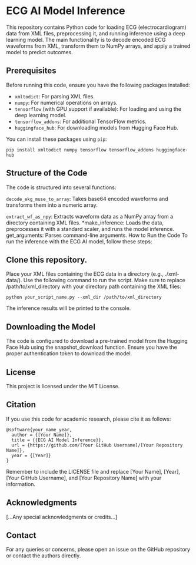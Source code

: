 # ECG AI Model Inference

This repository contains Python code for loading ECG (electrocardiogram) data from XML files, preprocessing it, and running inference using a deep learning model. The main functionality is to decode encoded ECG waveforms from XML, transform them to NumPy arrays, and apply a trained model to predict outcomes.

## Prerequisites

Before running this code, ensure you have the following packages installed:

- `xmltodict`: For parsing XML files.
- `numpy`: For numerical operations on arrays.
- `tensorflow` (with GPU support if available): For loading and using the deep learning model.
- `tensorflow_addons`: For additional TensorFlow metrics.
- `huggingface_hub`: For downloading models from Hugging Face Hub.

You can install these packages using `pip`:

```shell
pip install xmltodict numpy tensorflow tensorflow_addons huggingface-hub
```

## Structure of the Code
The code is structured into several functions:

`decode_ekg_muse_to_array`: Takes base64 encoded waveforms and transforms them into a numeric array.

`extract_wf_as_npy`: Extracts waveform data as a NumPy array from a directory containing XML files.
*make_inference: Loads the data, preprocesses it with a standard scaler, and runs the model inference.
get_arguments: Parses command-line arguments.
How to Run the Code
To run the inference with the ECG AI model, follow these steps:

## Clone this repository.
Place your XML files containing the ECG data in a directory (e.g., ./xml-data/).
Use the following command to run the script. Make sure to replace /path/to/xml_directory with your directory path containing the XML files:

```
python your_script_name.py --xml_dir /path/to/xml_directory
```

The inference results will be printed to the console.

## Downloading the Model
The code is configured to download a pre-trained model from the Hugging Face Hub using the snapshot_download function. Ensure you have the proper authentication token to download the model.

## License
This project is licensed under the MIT License.

## Citation
If you use this code for academic research, please cite it as follows:

```
@software{your_name_year,
  author = {[Your Name]},
  title = {{ECG AI Model Inference}},
  url = {https://github.com/[Your GitHub Username]/[Your Repository Name]},
  year = {[Year]}
}
```

Remember to include the LICENSE file and replace [Your Name], [Year], [Your GitHub Username], and [Your Repository Name] with your information.

## Acknowledgments
[...Any special acknowledgments or credits...]

## Contact
For any queries or concerns, please open an issue on the GitHub repository or contact the authors directly.
